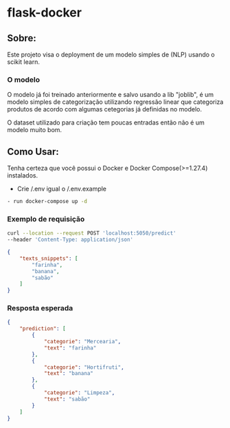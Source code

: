 # flask-docker

## Sobre:

Este projeto visa o deployment de um modelo simples de (NLP) usando o scikit learn.

### O modelo
O modelo já foi treinado anteriormente e salvo usando a lib "joblib", é um modelo simples de categorização
utilizando regressão linear que categoriza produtos de acordo com algumas cetegorias já definidas no modelo.

O dataset utilizado para criação tem poucas entradas então não é um modelo muito bom.

## Como Usar:

Tenha certeza que você possui o Docker e Docker Compose(>=1.27.4) instalados.

- Crie /.env igual o /.env.example

```sh
- run docker-compose up -d
```

### Exemplo de requisição
```sh
curl --location --request POST 'localhost:5050/predict'
--header 'Content-Type: application/json'
```
```json
{
    "texts_snippets": [
        "farinha",
        "banana",
        "sabão"
    ]
}
```

### Resposta esperada

```json
{
    "prediction": [
        {
            "categorie": "Mercearia",
            "text": "farinha"
        },
        {
            "categorie": "Hortifruti",
            "text": "banana"
        },
        {
            "categorie": "Limpeza",
            "text": "sabão"
        }
    ]
}
```
